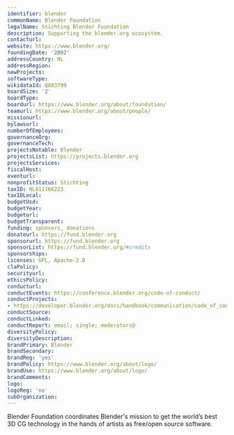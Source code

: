 ```yaml
---
identifier: blender
commonName: Blender Foundation
legalName: Stichting Blender Foundation
description: Supporting the blender.org ecosystem.
contacturl:
website: https://www.blender.org/
foundingDate: '2002'
addressCountry: NL
addressRegion:
newProjects:
softwareType:
wikidataId: Q883799
boardSize: '2'
boardType:
boardurl: https://www.blender.org/about/foundation/
teamurl: https://www.blender.org/about/people/
missionurl:
bylawsurl:
numberOfEmployees:
governanceOrg:
governanceTech:
projectsNotable: Blender
projectsList: https://projects.blender.org
projectsServices:
fiscalHost:
eventurl:
nonprofitStatus: Stichting
taxID: NL811166223
taxIDLocal:
budgetUsd:
budgetYear:
budgeturl:
budgetTransparent:
funding: sponsors, donations
donateurl: https://fund.blender.org
sponsorurl: https://fund.blender.org
sponsorList: https://fund.blender.org/#credits
sponsorships:
licenses: GPL, Apache-2.0
claPolicy:
securityurl:
ethicsPolicy:
conducturl:
conductEvents: https://conference.blender.org/code-of-conduct/
conductProjects: 
- https://developer.blender.org/docs/handbook/communication/code_of_conduct/
conductSource:
conductLinked:
conductReport: email; single; moderators@
diversityPolicy:
diversityDescription:
brandPrimary: Blender
brandSecondary:
brandReg: 'yes'
brandPolicy: https://www.blender.org/about/logo/
brandUse: https://www.blender.org/about/logo/
brandComments:
logo:
logoReg: 'no'
subOrganization:
---
```


Blender Foundation coordinates Blender's mission to get the world’s best 3D CG technology in the hands of artists as free/open source software.
